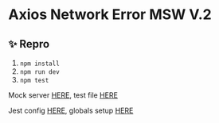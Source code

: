 # Axios Network Error MSW V.2

## ✨ Repro

1. `npm install`
2. `npm run dev`
3. `npm test`

Mock server [HERE](./backend/mock-server.js), test file [HERE](./frontend/components/__tests__/Todo.test.js)

Jest config [HERE](./jest.config.js#L157), globals setup [HERE](./__jest__/jest.globals.js)
